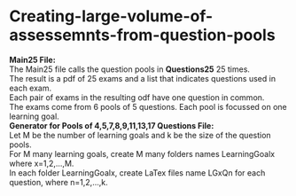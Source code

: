 # Creating-large-volume-of-assessemnts-from-question-pools<br>
<strong>Main25 File:</strong><br>
The Main25 file calls the question pools in <strong>Questions25</strong> 25 times.<br>
The result is a pdf of 25 exams and a list that indicates questions used in each exam.<br> 
Each pair of exams in the resulting odf have one question in common.<br>
The exams come from 6 pools of 5 questions. Each pool is focussed on one learning goal.<br>
<strong>Generator for Pools of 4,5,7,8,9,11,13,17 Questions File:</strong><br>
Let M be the number of learning goals and k be the size of the question pools.<br>
For M many learning goals, create M many folders names LearningGoalx where x=1,2,...,M.<br>
In each folder LearningGoalx, create LaTex files name LGxQn for each question, where n=1,2,...,k.
